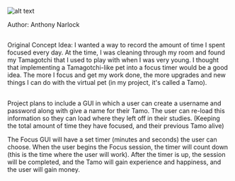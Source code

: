 ![alt text](https://i.imgur.com/Vwphoy3.png)

Author: Anthony Narlock
##

Original Concept Idea: I wanted a way to record the amount of time I spent focused every day. At the time, I was cleaning through my room and found my Tamagotchi that I used to play with when I was very young. I thought that implementing a Tamagotchi-like pet into a focus timer would be a good idea. The more I focus and get my work done, the more upgrades and new things I can do with the virtual pet (in my project, it's called a Tamo).

##

Project plans to include a GUI in which a user can create a username and password along with give a name for their Tamo. The user can re-load this information so they can load where they left off in their studies. (Keeping the total amount of time they have focused, and their previous Tamo alive)

The Focus GUI will have a set timer (minutes and seconds) the user can choose. When the user begins the Focus session, the timer will count down (this is the time where the user will work). After the timer is up, the session will be completed, and the Tamo will gain experience and happiness, and the user will gain money.
